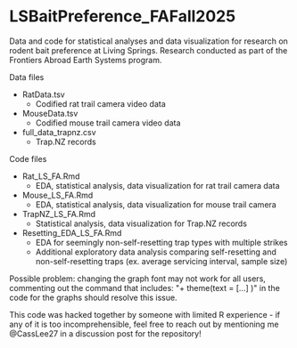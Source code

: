 # LSBaitPreference_FAFall2025
Data and code for statistical analyses and data visualization for research on rodent bait preference at Living Springs. Research conducted as part of the Frontiers Abroad Earth Systems program.

Data files 
* RatData.tsv
  * Codified rat trail camera video data
* MouseData.tsv
  * Codified mouse trail camera video data
* full_data_trapnz.csv
  * Trap.NZ records

Code files
* Rat_LS_FA.Rmd
  * EDA, statistical analysis, data visualization for rat trail camera data
* Mouse_LS_FA.Rmd
  * EDA, statistical analysis, data visualization for mouse trail camera
* TrapNZ_LS_FA.Rmd
  * Statistical analysis, data visualization for Trap.NZ records
* Resetting_EDA_LS_FA.Rmd
  * EDA for seemingly non-self-resetting trap types with multiple strikes
  * Additional exploratory data analysis comparing self-resetting and non-self-resetting traps (ex. average servicing interval, sample size)

Possible problem: changing the graph font may not work for all users, commenting out the command that includes: "+ theme(text = [...] )" in the code for the graphs should resolve this issue.

This code was hacked together by someone with limited R experience - if any of it is too incomprehensible, feel free to reach out by mentioning me @CassLee27 in a discussion post for the repository!
